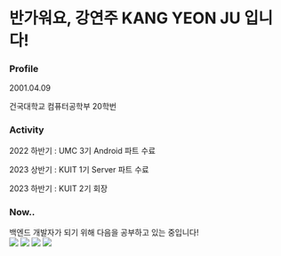 <h1>반가워요, 강연주 KANG YEON JU 입니다!</h1>

<h3>Profile</Profile></h3>
<p>2001.04.09</p>
<p>건국대학교 컴퓨터공학부 20학번
</p>

<h3>Activity</h3>
<p>2022 하반기 : UMC 3기 Android 파트 수료</p>
<p>2023 상반기 : KUIT 1기 Server 파트 수료</p>
<p>2023 하반기 : KUIT 2기 회장</p>

<h3>Now..</h3>
백엔드 개발자가 되기 위해 다음을 공부하고 있는 중입니다!
<div>
  <img src="https://img.shields.io/badge/Spring-6DB33F?logo=Spring&logoColor=green" />
  <img src="https://img.shields.io/badge/Spring%20Boot-6DB33F?logo=Spring%20Boot&logoColor=white" />
  <img src="https://img.shields.io/badge/Algorithm-00BCB4?logo=The%20Algorithms&logoColor=white" /> 
  <img src="https://img.shields.io/badge/Amazon%20AWS-232F3E?logo=Amazon%20AWS&logoColor=white" /> 
</div>

<!--
**yeonjookang/yeonjookang** is a ✨ _special_ ✨ repository because its `README.md` (this file) appears on your GitHub profile.

Here are some ideas to get you started:

- 🔭 I’m currently working on ...
- 🌱 I’m currently learning ...
- 👯 I’m looking to collaborate on ...
- 🤔 I’m looking for help with ...
- 💬 Ask me about ...
- 📫 How to reach me: ...
- 😄 Pronouns: ...
- ⚡ Fun fact: ...
-->

